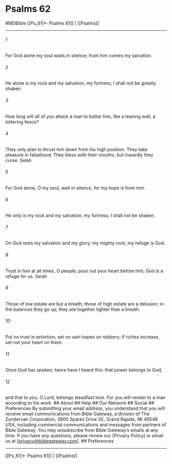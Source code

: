 # Psalms 62
#MDBible
[[Ps_61|← Psalms 61]] | [[Psalms]]

***


###### 1 
For God alone my soul waits in silence; from him comes my salvation. 

###### 2 
He alone is my rock and my salvation, my fortress; I shall not be greatly shaken. 

###### 3 
How long will all of you attack a man to batter him, like a leaning wall, a tottering fence? 

###### 4 
They only plan to thrust him down from his high position. They take pleasure in falsehood. They bless with their mouths, but inwardly they curse. Selah 

###### 5 
For God alone, O my soul, wait in silence, for my hope is from him. 

###### 6 
He only is my rock and my salvation, my fortress; I shall not be shaken. 

###### 7 
On God rests my salvation and my glory; my mighty rock, my refuge is God. 

###### 8 
Trust in him at all times, O people; pour out your heart before him; God is a refuge for us. Selah 

###### 9 
Those of low estate are but a breath; those of high estate are a delusion; in the balances they go up; they are together lighter than a breath. 

###### 10 
Put no trust in extortion; set no vain hopes on robbery; if riches increase, set not your heart on them. 

###### 11 
Once God has spoken; twice have I heard this: that power belongs to God, 

###### 12 
and that to you, O Lord, belongs steadfast love. For you will render to a man according to his work. ## About ## Help ## Our Network ## Social ## Preferences By submitting your email address, you understand that you will receive email communications from Bible Gateway, a division of The Zondervan Corporation, 3900 Sparks Drive SE, Grand Rapids, MI 49546 USA, including commercial communications and messages from partners of Bible Gateway. You may unsubscribe from Bible Gateway&rsquo;s emails at any time. If you have any questions, please review our [Privacy Policy] or email us at [privacy@biblegateway.com]. ## Preferences

***

[[Ps_61|← Psalms 61]] | [[Psalms]]
